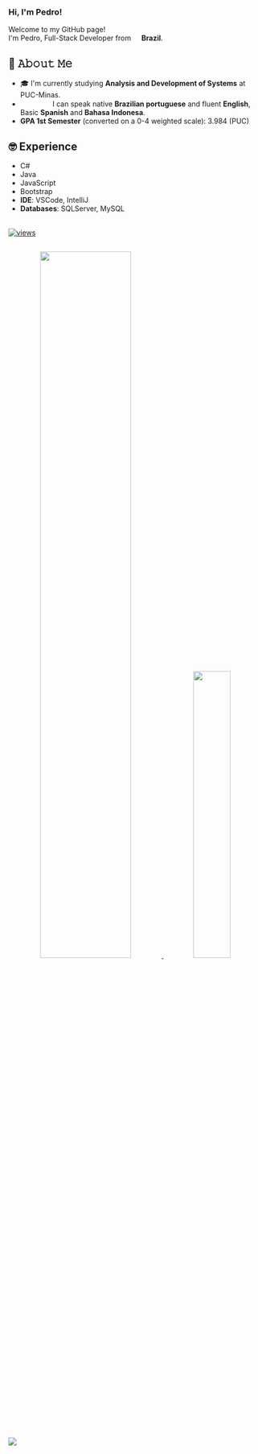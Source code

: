 ### Hi, I'm Pedro! 

<p>Welcome to my GitHub page! </br>
I'm Pedro, Full-Stack Developer from <img src="https://cdn-icons-png.flaticon.com/256/3909/3909370.png" width="13"/> <b> Brazil</b>.
<br> 


## 📖 𝙰𝚋𝚘𝚞𝚝 𝙼𝚎
- 🎓 I'm currently studying **Analysis and Development of Systems** at PUC-Minas.
- <img src="https://cdn-icons-png.flaticon.com/256/3909/3909370.png" width="15"/><img src="https://cdn-icons-png.flaticon.com/512/323/323310.png" width="15"/><img src="https://upload.wikimedia.org/wikipedia/en/thumb/9/9a/Flag_of_Spain.svg/1280px-Flag_of_Spain.svg.png" width="15"/><img src="https://upload.wikimedia.org/wikipedia/commons/thumb/9/9f/Flag_of_Indonesia.svg/1200px-Flag_of_Indonesia.svg.png" width="15"/> I can speak native **Brazilian portuguese** and fluent **English**, Basic **Spanish** and **Bahasa Indonesa**.
- **GPA 1st Semester** (converted on a 0-4 weighted scale): 3.984 (PUC)

## 🤓 Experience
- C# <br>
- Java
- JavaScript
- Bootstrap
- **IDE**: VSCode, IntelliJ
- **Databases**: SQLServer, MySQL

<div> 
<br>
  <a href="#">
    <img alt="views" title="GitHub profile views" src="https://komarev.com/ghpvc/?username=8BitsSpike&color=blueviolet&style=for-the-badge&label=VISITORS"/>
  </a>
</div>

##

<div>
  <a href="#" target="_self">
      <div align="center">
        <img width="60%" src="https://github-readme-stats-plum-five-51.vercel.app//api?username=8BitsSpike&hide=&count_private=true&bg_color=0D1117&theme=react&hide_border=true&show_icons=true"/>
        <img width="38.25%" src="https://github-readme-stats-plum-five-51.vercel.app//api/top-langs/?username=8BitsSpike&langs_count=10&count_private=true&layout=compact&theme=react&hide_border=true&bg_color=0D1117"/></a>
        </div>
</div>
    <br>
<img src="https://github-readme-activity-graph.vercel.app/graph?username=8BitsSpike&theme=github-compact">